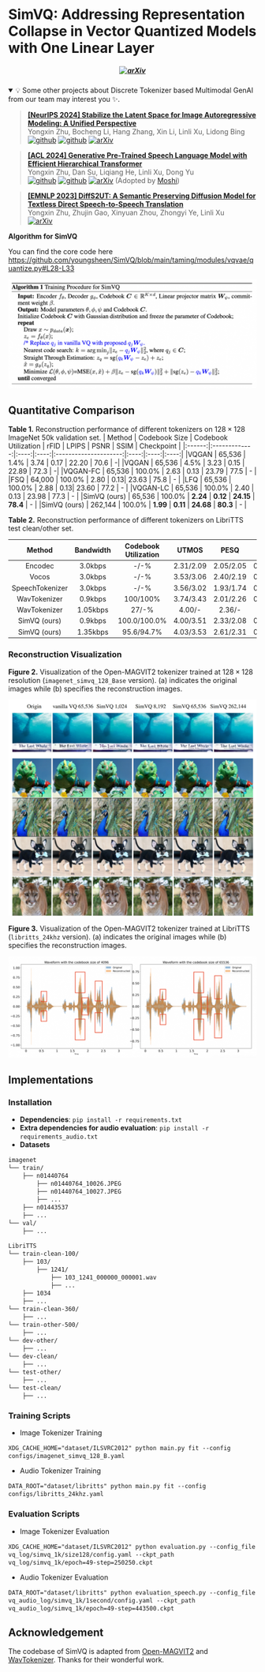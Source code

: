 # SimVQ: Addressing Representation Collapse in Vector Quantized Models with One Linear Layer


<h5 align="center">

[![arXiv](https://img.shields.io/badge/Arxiv-2411.02038-AD1C18.svg?logo=arXiv)](https://arxiv.org/abs/2411.02038)

</h5>



<details open><summary>💡 Some other projects about Discrete Tokenizer based Multimodal GenAI from our team may interest you ✨. </summary><p>
<!--  may -->

> [**[NeurIPS 2024] Stabilize the Latent Space for Image Autoregressive Modeling: A Unified Perspective**](https://github.com/DAMO-NLP-SG/DiGIT) <br>
> Yongxin Zhu, Bocheng Li, Hang Zhang, Xin Li, Linli Xu, Lidong Bing <br>
[![github](https://img.shields.io/badge/-Github-black?logo=github)](https://github.com/DAMO-NLP-SG/DiGIT)  [![github](https://img.shields.io/github/stars/DAMO-NLP-SG/DiGIT.svg?style=social)](https://github.com/DAMO-NLP-SG/DiGIT) [![arXiv](https://img.shields.io/badge/Arxiv-2410.12490-b31b1b.svg?logo=arXiv)](https://arxiv.org/abs/2410.12490) <br>

> [**[ACL 2024] Generative Pre-Trained Speech Language Model with Efficient Hierarchical Transformer**](https://github.com/youngsheen/GPST) <br>
> Yongxin Zhu, Dan Su, Liqiang He, Linli Xu, Dong Yu <br>
[![github](https://img.shields.io/badge/-Github-black?logo=github)](https://github.com/youngsheen/GPST)  [![github](https://img.shields.io/github/stars/youngsheen/GPST.svg?style=social)](https://github.com/youngsheen/GPST) [![arXiv](https://img.shields.io/badge/Arxiv-2406.00976-b31b1b.svg?logo=arXiv)](https://arxiv.org/abs/2406.00976) (Adopted by [Moshi](https://arxiv.org/abs/2410.00037))<br>

> [**[EMNLP 2023] DiffS2UT: A Semantic Preserving Diffusion Model for Textless Direct Speech-to-Speech Translation**](https://aclanthology.org/2023.emnlp-main.709) <br>
> Yongxin Zhu, Zhujin Gao, Xinyuan Zhou, Zhongyi Ye, Linli Xu <br>
[![arXiv](https://img.shields.io/badge/Arxiv-2310.17570-b31b1b.svg?logo=arXiv)](https://arxiv.org/abs/2310.17570) <br>

</p></details>


**Algorithm for SimVQ** 

You can find the core code here https://github.com/youngsheen/SimVQ/blob/main/taming/modules/vqvae/quantize.py#L28-L33

<p align="center">
<img src="./assets/Algorithm.png">
</p>


## Quantitative Comparison

**Table 1.** Reconstruction performance of different tokenizers on $128 \times 128$ ImageNet 50k validation set.
| Method | Codebook Size | Codebook Utilization | rFID | LPIPS | PSNR | SSIM | Checkpoint |
|:------:|:-------------:|:----:|:----:|:---------------------:|:----:|:----:|:----:|
|VQGAN | 65,536 |  1.4% | 3.74 |  0.17 | 22.20 | 70.6 | -|
|VQGAN | 65,536 |  4.5% | 3.23 |  0.15 | 22.89 | 72.3 | -|
|VQGAN-FC | 65,536 | 100.0% | 2.63 | 0.13 | 23.79 | 77.5 | - |
|FSQ | 64,000 | 100.0% | 2.80 | 0.13| 23.63 | 75.8 | - |
|LFQ | 65,536 | 100.0% | 2.88 | 0.13| 23.60 | 77.2 | - |
|VQGAN-LC | 65,536 | 100.0% | 2.40 | 0.13 | 23.98 | 77.3 | - |
|SimVQ (ours) | 65,536 | 100.0% | **2.24** | **0.12** | **24.15** | **78.4** | - |
|SimVQ (ours) | 262,144 | 100.0% | **1.99** | **0.11** | **24.68** | **80.3** | - |

   
**Table 2.** Reconstruction performance of different tokenizers on LibriTTS test clean/other set.

| Method | Bandwidth | Codebook Utilization | UTMOS | PESQ | STOI | V/UV F1 | Checkpoint |
|:------:|:-------------:|:----:|:----:|:---------------------:|:----:|:----:|:----:|
|Encodec | 3.0kbps | -/-% | 2.31/2.09 | 2.05/2.05 | 0.90/0.88 | 0.92/0.89 | - |
|Vocos | 3.0kbps | -/-% | 3.53/3.06 | 2.40/2.19 | 0.92/0.90 | 0.94/0.91 | - |
|SpeechTokenizer | 3.0kbps | -/-% | 3.56/3.02 | 1.93/1.74 | 0.88/0.84 | 0.93/0.89 | - |
|WavTokenizer | 0.9kbps | 100/100% | 3.74/3.43 | 2.01/2.26 | 0.89/0.89 | 0.92/0.92 | - |
|WavTokenizer | 1.05kbps | 27/-% | 4.00/- | 2.36/- | 0.81/- | 0.94/- | - |
|SimVQ (ours) | 0.9kbps | 100.0/100.0% | 4.00/3.51 | 2.33/2.08 | 0.91/0.88 | 0.94/0.91 | - |
|SimVQ (ours) | 1.35kbps | 95.6/94.7% | 4.03/3.53 | 2.61/2.31 | 0.93/0.90 | 0.95/0.93 | - |


### Reconstruction Visualization

**Figure 2.** Visualization of the Open-MAGVIT2 tokenizer trained at $128 \times 128$ resolution (`imagenet_simvq_128_Base` version). (a) indicates the original images while (b) specifies the reconstruction images.
<p align="center">
    <img src="./assets/case_image.png">
</p>

**Figure 3.** Visualization of the Open-MAGVIT2 tokenizer trained at LibriTTS (`libritts_24khz` version). (a) indicates the original images while (b) specifies the reconstruction images.
<p align="center">
    <img src="./assets/case_audio.png">
</p>


## Implementations

### Installation

- **Dependencies**: `pip install -r requirements.txt`
- **Extra dependencies for audio evaluation**: `pip install -r requirements_audio.txt`
- **Datasets**
```
imagenet
└── train/
    ├── n01440764
        ├── n01440764_10026.JPEG
        ├── n01440764_10027.JPEG
        ├── ...
    ├── n01443537
    ├── ...
└── val/
    ├── ...
```

```
LibriTTS
└── train-clean-100/
    ├── 103/
        ├── 1241/
            ├── 103_1241_000000_000001.wav
            ├── ...
    ├── 1034
    ├── ...
└── train-clean-360/
    ├── ...
└── train-other-500/
    ├── ...
└── dev-other/
    ├── ...
└── dev-clean/
    ├── ...
└── test-other/
    ├── ...
└── test-clean/
    ├── ...
```

### Training Scripts
* Image Tokenizer Training
```
XDG_CACHE_HOME="dataset/ILSVRC2012" python main.py fit --config configs/imagenet_simvq_128_B.yaml
```

* Audio Tokenizer Training
```
DATA_ROOT="dataset/libritts" python main.py fit --config configs/libritts_24khz.yaml
```

### Evaluation Scripts
* Image Tokenizer Evaluation
```
XDG_CACHE_HOME="dataset/ILSVRC2012" python evaluation.py --config_file vq_log/simvq_1k/size128/config.yaml --ckpt_path vq_log/simvq_1k/epoch=49-step=250250.ckpt
```

* Audio Tokenizer Evaluation
```
DATA_ROOT="dataset/libritts" python evaluation_speech.py --config_file vq_audio_log/simvq_1k/1second/config.yaml --ckpt_path vq_audio_log/simvq_1k/epoch=49-step=443500.ckpt
```

## Acknowledgement
The codebase of SimVQ is adapted from [Open-MAGVIT2](https://github.com/TencentARC/Open-MAGVIT2) and [WavTokenizer](https://github.com/jishengpeng/WavTokenizer). Thanks for their wonderful work.